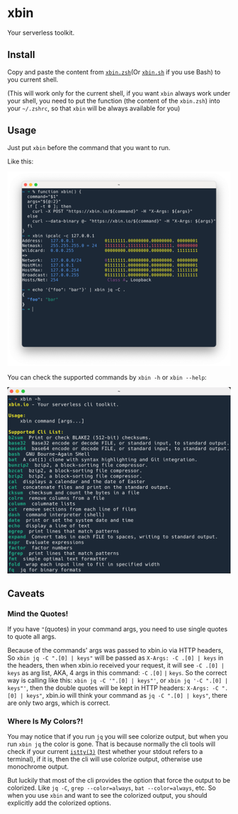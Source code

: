 # xbin

Your serverless toolkit.

## Install

Copy and paste the content from [`xbin.zsh`](./xbin.zsh)(Or
[`xbin.sh`](./xbin.sh) if you use Bash) to you current shell.

(This will work only for the current shell, if you want `xbin` always work under
your shell, you need to put the function (the content of the `xbin.zsh`) into
your `~/.zshrc`, so that `xbin` will be always available for you)

## Usage

Just put `xbin` before the command that you want to run.

Like this:

![](./docimages/xbin-example.png)

You can check the supported commands by `xbin -h` or `xbin --help`:

![](./docimages/xbin-help.png)

## Caveats

### Mind the Quotes!

If you have `"`(quotes) in your command args, you need to use single quotes to
quote all args.

Because of the commands' args was passed to xbin.io via HTTP headers, So
`xbin jq -C ".[0] | keys"` will be passed as `X-Args: -C .[0] | keys` in the
headers, then when xbin.io received your request, it will see `-C .[0] | keys`
as arg list, AKA, 4 args in this command: `-C` `.[0]` `|` `keys`. So the correct
way is calling like this: `xbin jq -C '".[0] | keys"'`, or
`xbin jq '-C ".[0] | keys"'`, then the double quotes will be kept in HTTP
headers: `X-Args: -C ".[0] | keys"`, xbin.io will think your command as
`jq -C ".[0] | keys"`, there are only two args, which is correct.

### Where Is My Colors?!

You may notice that if you run `jq` you will see colorize output, but when you
run `xbin jq` the color is gone. That is because normally the cli tools will
check if your current
[`istty(3)`](https://man7.org/linux/man-pages/man3/isatty.3.html) (test whether
your stdout refers to a terminal), if it is, then the cli will use colorize
output, otherwise use monochrome output.

But luckily that most of the cli provides the option that force the output to be
colorized. Like `jq -C`, `grep --color=always`, `bat --color=always`, etc. So
when you use `xbin` and want to see the colorized output, you should explicitly
add the colorized options.
